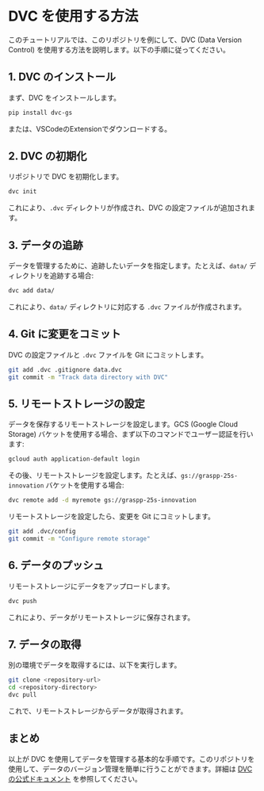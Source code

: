 # DVC を使用する方法

このチュートリアルでは、このリポジトリを例にして、DVC (Data Version Control) を使用する方法を説明します。以下の手順に従ってください。

## 1. DVC のインストール

まず、DVC をインストールします。

```bash
pip install dvc-gs
```
または、VSCodeのExtensionでダウンロードする。

## 2. DVC の初期化

リポジトリで DVC を初期化します。

```bash
dvc init
```

これにより、`.dvc` ディレクトリが作成され、DVC の設定ファイルが追加されます。

## 3. データの追跡

データを管理するために、追跡したいデータを指定します。たとえば、`data/` ディレクトリを追跡する場合:

```bash
dvc add data/
```

これにより、`data/` ディレクトリに対応する `.dvc` ファイルが作成されます。

## 4. Git に変更をコミット

DVC の設定ファイルと `.dvc` ファイルを Git にコミットします。

```bash
git add .dvc .gitignore data.dvc
git commit -m "Track data directory with DVC"
```

## 5. リモートストレージの設定

データを保存するリモートストレージを設定します。GCS (Google Cloud Storage) バケットを使用する場合、まず以下のコマンドでユーザー認証を行います:

```bash
gcloud auth application-default login
```

その後、リモートストレージを設定します。たとえば、`gs://graspp-25s-innovation` バケットを使用する場合:

```bash
dvc remote add -d myremote gs://graspp-25s-innovation
```

リモートストレージを設定したら、変更を Git にコミットします。

```bash
git add .dvc/config
git commit -m "Configure remote storage"
```

## 6. データのプッシュ

リモートストレージにデータをアップロードします。

```bash
dvc push
```

これにより、データがリモートストレージに保存されます。

## 7. データの取得

別の環境でデータを取得するには、以下を実行します。

```bash
git clone <repository-url>
cd <repository-directory>
dvc pull
```

これで、リモートストレージからデータが取得されます。

## まとめ

以上が DVC を使用してデータを管理する基本的な手順です。このリポジトリを使用して、データのバージョン管理を簡単に行うことができます。詳細は [DVC の公式ドキュメント](https://dvc.org/doc) を参照してください。  